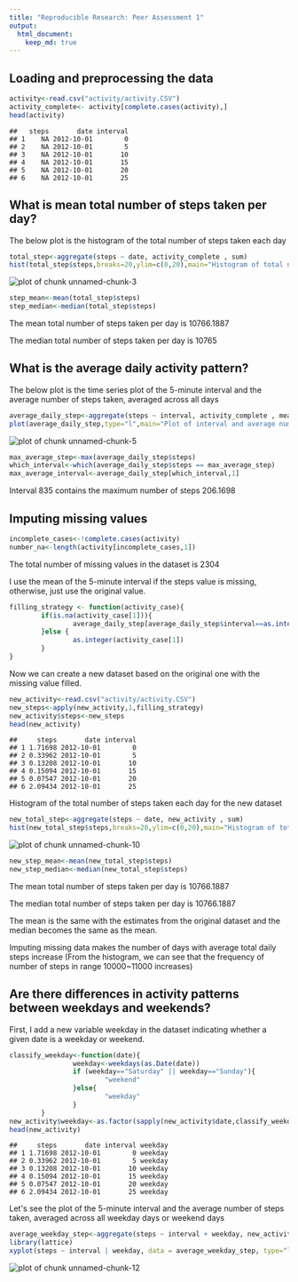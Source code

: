 ```yaml
---
title: "Reproducible Research: Peer Assessment 1"
output: 
  html_document:
    keep_md: true
---
```




## Loading and preprocessing the data

```r
activity<-read.csv("activity/activity.CSV")
activity_complete<- activity[complete.cases(activity),]
head(activity)
```

```
##   steps       date interval
## 1    NA 2012-10-01        0
## 2    NA 2012-10-01        5
## 3    NA 2012-10-01       10
## 4    NA 2012-10-01       15
## 5    NA 2012-10-01       20
## 6    NA 2012-10-01       25
```


## What is mean total number of steps taken per day?

The below plot is the histogram of the total number of steps taken each day


```r
total_step<-aggregate(steps ~ date, activity_complete , sum)
hist(total_step$steps,breaks=20,ylim=c(0,20),main="Histogram of total number of steps taken each day",xlab="total number of steps taken each day")
```

![plot of chunk unnamed-chunk-3](figure/unnamed-chunk-3.png) 



```r
step_mean<-mean(total_step$steps)
step_median<-median(total_step$steps)
```

The mean total number of steps taken per day is 10766.1887

The median total number of steps taken per day is 10765


## What is the average daily activity pattern?

The below plot is the time series plot of the 5-minute interval and the average number of steps taken, averaged across all days 


```r
average_daily_step<-aggregate(steps ~ interval, activity_complete , mean)
plot(average_daily_step,type="l",main="Plot of interval and average number of steps")
```

![plot of chunk unnamed-chunk-5](figure/unnamed-chunk-5.png) 


```r
max_average_step<-max(average_daily_step$steps)
which_interval<-which(average_daily_step$steps == max_average_step)
max_average_interval<-average_daily_step[which_interval,1]
```

Interval 835 contains the maximum number of steps 206.1698


## Imputing missing values


```r
incomplete_cases<-!complete.cases(activity)
number_na<-length(activity[incomplete_cases,1])
```

The total number of missing values in the dataset is 2304

I use the mean of the 5-minute interval if the steps value is missing, otherwise, just use the original value.


```r
filling_strategy <- function(activity_case){
        if(is.na(activity_case[1])){
                average_daily_step[average_daily_step$interval==as.integer(activity_case[3]),2]
        }else {
                as.integer(activity_case[1])
        }
}
```

Now we can create a new dataset based on the original one with the missing value filled. 


```r
new_activity<-read.csv("activity/activity.CSV")
new_steps<-apply(new_activity,1,filling_strategy)
new_activity$steps<-new_steps
head(new_activity)
```

```
##     steps       date interval
## 1 1.71698 2012-10-01        0
## 2 0.33962 2012-10-01        5
## 3 0.13208 2012-10-01       10
## 4 0.15094 2012-10-01       15
## 5 0.07547 2012-10-01       20
## 6 2.09434 2012-10-01       25
```

Histogram of the total number of steps taken each day for the new dataset


```r
new_total_step<-aggregate(steps ~ date, new_activity , sum)
hist(new_total_step$steps,breaks=20,ylim=c(0,20),main="Histogram of total number of steps taken each day",xlab="total number of steps taken each day")
```

![plot of chunk unnamed-chunk-10](figure/unnamed-chunk-10.png) 

```r
new_step_mean<-mean(new_total_step$steps)
new_step_median<-median(new_total_step$steps)
```

The mean total number of steps taken per day is 10766.1887

The median total number of steps taken per day is 10766.1887

The mean is the same with the estimates from the original dataset and the median becomes the same as the mean.

Imputing missing data makes the number of days with average total daily steps increase (From the histogram, we can see that the frequency of number of steps in range 10000~11000 increases)


## Are there differences in activity patterns between weekdays and weekends?

First, I add a new variable weekday in the dataset indicating whether a given date is a weekday or weekend.


```r
classify_weekday<-function(date){
                weekday<-weekdays(as.Date(date))
                if (weekday=="Saturday" || weekday=="Sunday"){
                        "weekend"
                }else{
                        "weekday"
                }
        }
new_activity$weekday<-as.factor(sapply(new_activity$date,classify_weekday))
head(new_activity)
```

```
##     steps       date interval weekday
## 1 1.71698 2012-10-01        0 weekday
## 2 0.33962 2012-10-01        5 weekday
## 3 0.13208 2012-10-01       10 weekday
## 4 0.15094 2012-10-01       15 weekday
## 5 0.07547 2012-10-01       20 weekday
## 6 2.09434 2012-10-01       25 weekday
```

Let's see the plot of the 5-minute interval and the average number of steps taken, averaged across all weekday days or weekend days



```r
average_weekday_step<-aggregate(steps ~ interval + weekday, new_activity, mean)
library(lattice)
xyplot(steps ~ interval | weekday, data = average_weekday_step, type="l", layout = c(1, 2), xlab="Interval", ylab="Number of steps")
```

![plot of chunk unnamed-chunk-12](figure/unnamed-chunk-12.png) 



